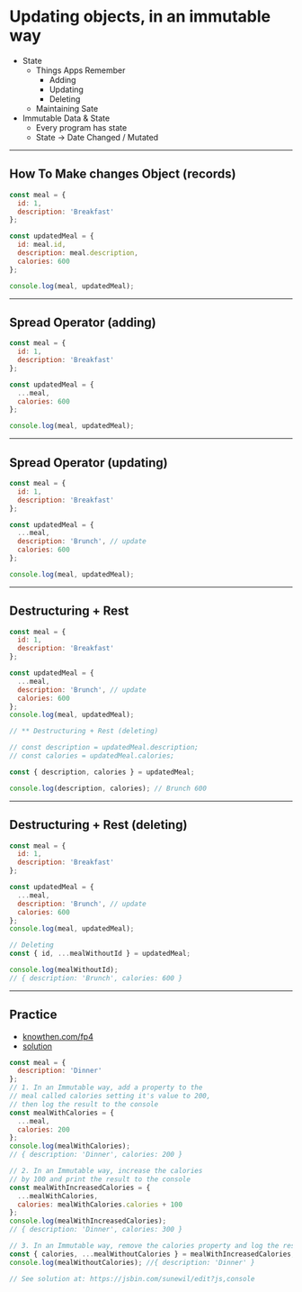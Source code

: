# Updating objects, in an immutable way

- State
  - Things Apps Remember
    - Adding
    - Updating
    - Deleting
  - Maintaining Sate
- Immutable Data & State
  - Every program has state
  - State -> Date Changed / Mutated

---

## How To Make changes Object (records)

```js
const meal = {
  id: 1,
  description: 'Breakfast'
};

const updatedMeal = {
  id: meal.id,
  description: meal.description,
  calories: 600
};

console.log(meal, updatedMeal);
```

---

## Spread Operator (adding)

```js
const meal = {
  id: 1,
  description: 'Breakfast'
};

const updatedMeal = {
  ...meal,
  calories: 600
};

console.log(meal, updatedMeal);
```

---

## Spread Operator (updating)

```js
const meal = {
  id: 1,
  description: 'Breakfast'
};

const updatedMeal = {
  ...meal,
  description: 'Brunch', // update
  calories: 600
};

console.log(meal, updatedMeal);
```

---

## Destructuring + Rest

```js
const meal = {
  id: 1,
  description: 'Breakfast'
};

const updatedMeal = {
  ...meal,
  description: 'Brunch', // update
  calories: 600
};
console.log(meal, updatedMeal);

// ** Destructuring + Rest (deleting)

// const description = updatedMeal.description;
// const calories = updatedMeal.calories;

const { description, calories } = updatedMeal;

console.log(description, calories); // Brunch 600
```

---

## Destructuring + Rest (deleting)

```js
const meal = {
  id: 1,
  description: 'Breakfast'
};

const updatedMeal = {
  ...meal,
  description: 'Brunch', // update
  calories: 600
};
console.log(meal, updatedMeal);

// Deleting
const { id, ...mealWithoutId } = updatedMeal;

console.log(mealWithoutId);
// { description: 'Brunch', calories: 600 }
```

---

## Practice

- [knowthen.com/fp4](https://jsbin.com/sudefuc/edit?js,console)
- [solution](https://jsbin.com/sunewil/edit?js,console)

```js
const meal = {
  description: 'Dinner'
};
// 1. In an Immutable way, add a property to the
// meal called calories setting it's value to 200,
// then log the result to the console
const mealWithCalories = {
  ...meal,
  calories: 200
};
console.log(mealWithCalories);
// { description: 'Dinner', calories: 200 }

// 2. In an Immutable way, increase the calories
// by 100 and print the result to the console
const mealWithIncreasedCalories = {
  ...mealWithCalories,
  calories: mealWithCalories.calories + 100
};
console.log(mealWithIncreasedCalories);
// { description: 'Dinner', calories: 300 }

// 3. In an Immutable way, remove the calories property and log the result to the console
const { calories, ...mealWithoutCalories } = mealWithIncreasedCalories;
console.log(mealWithoutCalories); //{ description: 'Dinner' }

// See solution at: https://jsbin.com/sunewil/edit?js,console
```
